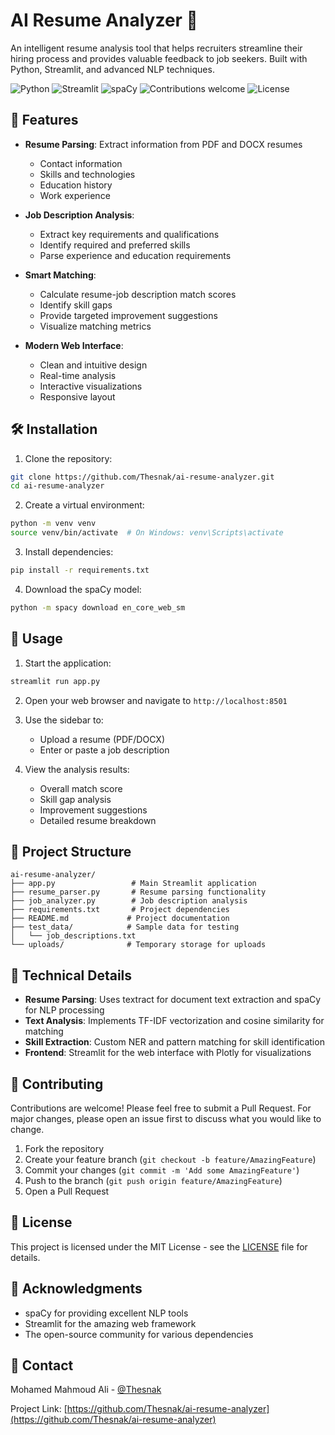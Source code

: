 # AI Resume Analyzer 🚀

An intelligent resume analysis tool that helps recruiters streamline their hiring process and provides valuable feedback to job seekers. Built with Python, Streamlit, and advanced NLP techniques.

![Python](https://img.shields.io/badge/python-v3.7+-blue.svg)
![Streamlit](https://img.shields.io/badge/streamlit-1.29.0-red.svg)
![spaCy](https://img.shields.io/badge/spacy-3.7.2-green.svg)
![Contributions welcome](https://img.shields.io/badge/contributions-welcome-orange.svg)
![License](https://img.shields.io/badge/license-MIT-blue.svg)

## 🎯 Features

- **Resume Parsing**: Extract information from PDF and DOCX resumes
  - Contact information
  - Skills and technologies
  - Education history
  - Work experience

- **Job Description Analysis**:
  - Extract key requirements and qualifications
  - Identify required and preferred skills
  - Parse experience and education requirements

- **Smart Matching**:
  - Calculate resume-job description match scores
  - Identify skill gaps
  - Provide targeted improvement suggestions
  - Visualize matching metrics

- **Modern Web Interface**:
  - Clean and intuitive design
  - Real-time analysis
  - Interactive visualizations
  - Responsive layout

## 🛠️ Installation

1. Clone the repository:
```bash
git clone https://github.com/Thesnak/ai-resume-analyzer.git
cd ai-resume-analyzer
```

2. Create a virtual environment:
```bash
python -m venv venv
source venv/bin/activate  # On Windows: venv\Scripts\activate
```

3. Install dependencies:
```bash
pip install -r requirements.txt
```

4. Download the spaCy model:
```bash
python -m spacy download en_core_web_sm
```

## 🚀 Usage

1. Start the application:
```bash
streamlit run app.py
```

2. Open your web browser and navigate to `http://localhost:8501`

3. Use the sidebar to:
   - Upload a resume (PDF/DOCX)
   - Enter or paste a job description

4. View the analysis results:
   - Overall match score
   - Skill gap analysis
   - Improvement suggestions
   - Detailed resume breakdown

## 📁 Project Structure

```
ai-resume-analyzer/
├── app.py                 # Main Streamlit application
├── resume_parser.py       # Resume parsing functionality
├── job_analyzer.py        # Job description analysis
├── requirements.txt       # Project dependencies
├── README.md             # Project documentation
├── test_data/            # Sample data for testing
│   └── job_descriptions.txt
└── uploads/              # Temporary storage for uploads
```

## 🔧 Technical Details

- **Resume Parsing**: Uses textract for document text extraction and spaCy for NLP processing
- **Text Analysis**: Implements TF-IDF vectorization and cosine similarity for matching
- **Skill Extraction**: Custom NER and pattern matching for skill identification
- **Frontend**: Streamlit for the web interface with Plotly for visualizations

## 🤝 Contributing

Contributions are welcome! Please feel free to submit a Pull Request. For major changes, please open an issue first to discuss what you would like to change.

1. Fork the repository
2. Create your feature branch (`git checkout -b feature/AmazingFeature`)
3. Commit your changes (`git commit -m 'Add some AmazingFeature'`)
4. Push to the branch (`git push origin feature/AmazingFeature`)
5. Open a Pull Request

## 📝 License

This project is licensed under the MIT License - see the [LICENSE](LICENSE) file for details.

## 🙏 Acknowledgments

- spaCy for providing excellent NLP tools
- Streamlit for the amazing web framework
- The open-source community for various dependencies

## 📧 Contact

Mohamed Mahmoud Ali - [@Thesnak](https://github.com/Thesnak)

Project Link: [https://github.com/Thesnak/ai-resume-analyzer](https://github.com/Thesnak/ai-resume-analyzer)
